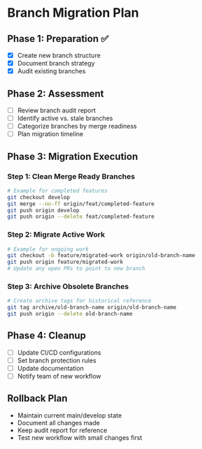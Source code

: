 # Branch Migration Plan

## Phase 1: Preparation ✅
- [x] Create new branch structure
- [x] Document branch strategy
- [x] Audit existing branches

## Phase 2: Assessment
- [ ] Review branch audit report
- [ ] Identify active vs. stale branches
- [ ] Categorize branches by merge readiness
- [ ] Plan migration timeline

## Phase 3: Migration Execution

### Step 1: Clean Merge Ready Branches
```bash
# Example for completed features
git checkout develop
git merge --no-ff origin/feat/completed-feature
git push origin develop
git push origin --delete feat/completed-feature
```

### Step 2: Migrate Active Work
```bash
# Example for ongoing work
git checkout -b feature/migrated-work origin/old-branch-name
git push origin feature/migrated-work
# Update any open PRs to point to new branch
```

### Step 3: Archive Obsolete Branches
```bash
# Create archive tags for historical reference
git tag archive/old-branch-name origin/old-branch-name
git push origin --delete old-branch-name
```

## Phase 4: Cleanup
- [ ] Update CI/CD configurations
- [ ] Set branch protection rules
- [ ] Update documentation
- [ ] Notify team of new workflow

## Rollback Plan
- Maintain current main/develop state
- Document all changes made
- Keep audit report for reference
- Test new workflow with small changes first
